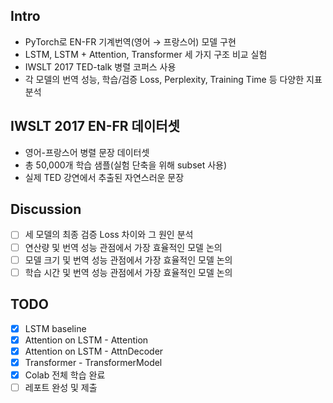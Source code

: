 ## Intro

- PyTorch로 EN-FR 기계번역(영어 → 프랑스어) 모델 구현
- LSTM, LSTM + Attention, Transformer 세 가지 구조 비교 실험
- IWSLT 2017 TED-talk 병렬 코퍼스 사용
- 각 모델의 번역 성능, 학습/검증 Loss, Perplexity, Training Time 등 다양한 지표 분석

## IWSLT 2017 EN-FR 데이터셋

- 영어-프랑스어 병렬 문장 데이터셋
- 총 50,000개 학습 샘플(실험 단축을 위해 subset 사용)
- 실제 TED 강연에서 추출된 자연스러운 문장

## Discussion

- [ ] 세 모델의 최종 검증 Loss 차이와 그 원인 분석
- [ ] 연산량 및 번역 성능 관점에서 가장 효율적인 모델 논의
- [ ] 모델 크기 및 번역 성능 관점에서 가장 효율적인 모델 논의
- [ ] 학습 시간 및 번역 성능 관점에서 가장 효율적인 모델 논의

## TODO

- [x] LSTM baseline
- [x] Attention on LSTM - Attention
- [x] Attention on LSTM - AttnDecoder
- [x] Transformer - TransformerModel
- [x] Colab 전체 학습 완료
- [ ] 레포트 완성 및 제출